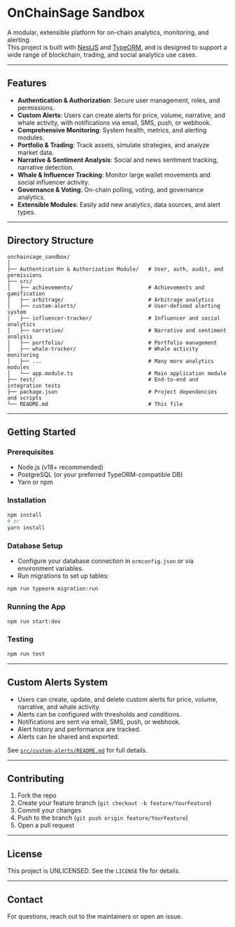 # OnChainSage Sandbox

A modular, extensible platform for on-chain analytics, monitoring, and alerting.  
This project is built with [NestJS](https://nestjs.com/) and [TypeORM](https://typeorm.io/), and is designed to support a wide range of blockchain, trading, and social analytics use cases.

---

## Features

- **Authentication & Authorization**: Secure user management, roles, and permissions.
- **Custom Alerts**: Users can create alerts for price, volume, narrative, and whale activity, with notifications via email, SMS, push, or webhook.
- **Comprehensive Monitoring**: System health, metrics, and alerting modules.
- **Portfolio & Trading**: Track assets, simulate strategies, and analyze market data.
- **Narrative & Sentiment Analysis**: Social and news sentiment tracking, narrative detection.
- **Whale & Influencer Tracking**: Monitor large wallet movements and social influencer activity.
- **Governance & Voting**: On-chain polling, voting, and governance analytics.
- **Extensible Modules**: Easily add new analytics, data sources, and alert types.

---

## Directory Structure

```
onchainsage_sandbox/
│
├── Authentication & Authorization Module/   # User, auth, audit, and permissions
├── src/
│   ├── achievements/                        # Achievements and gamification
│   ├── arbitrage/                           # Arbitrage analytics
│   ├── custom-alerts/                       # User-defined alerting system
│   ├── influencer-tracker/                  # Influencer and social analytics
│   ├── narrative/                           # Narrative and sentiment analysis
│   ├── portfolio/                           # Portfolio management
│   ├── whale-tracker/                       # Whale activity monitoring
│   ├── ...                                  # Many more analytics modules
│   └── app.module.ts                        # Main application module
├── test/                                    # End-to-end and integration tests
├── package.json                             # Project dependencies and scripts
└── README.md                                # This file
```

---

## Getting Started

### Prerequisites

- Node.js (v18+ recommended)
- PostgreSQL (or your preferred TypeORM-compatible DB)
- Yarn or npm

### Installation

```bash
npm install
# or
yarn install
```

### Database Setup

- Configure your database connection in `ormconfig.json` or via environment variables.
- Run migrations to set up tables:

```bash
npm run typeorm migration:run
```

### Running the App

```bash
npm run start:dev
```

### Testing

```bash
npm run test
```

---

## Custom Alerts System

- Users can create, update, and delete custom alerts for price, volume, narrative, and whale activity.
- Alerts can be configured with thresholds and conditions.
- Notifications are sent via email, SMS, push, or webhook.
- Alert history and performance are tracked.
- Alerts can be shared and exported.

See [`src/custom-alerts/README.md`](src/custom-alerts/README.md) for full details.

---

## Contributing

1. Fork the repo
2. Create your feature branch (`git checkout -b feature/YourFeature`)
3. Commit your changes
4. Push to the branch (`git push origin feature/YourFeature`)
5. Open a pull request

---

## License

This project is UNLICENSED. See the `LICENSE` file for details.

---

## Contact

For questions, reach out to the maintainers or open an issue.
